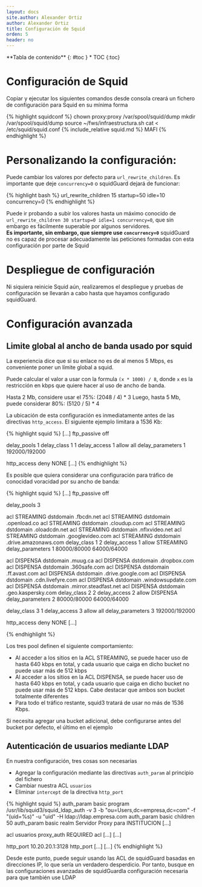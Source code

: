 ```yaml
---
layout: docs
site.author: Alexander Ortiz
author: Alexander Ortiz
title: Configuración de Squid
orden: 5
header: no
---
```


<div class="panel radius" markdown="1">
**Tabla de contenido**
{: #toc }
*  TOC
{:toc}
</div>

# Configuración de Squid
Copiar y ejecutar los siguientes comandos desde consola creará un fichero de configuración para Squid en su mínima forma

{% highlight squidconf %}
chown proxy:proxy /var/spool/squid/dump
mkdir /var/spool/squid/dump
source ~/fws/infraestructura.sh
cat <<MAFI > /etc/squid/squid.conf
{% include_relative squid.md %}
MAFI
{% endhighlight %}

# Personalizando la configuración: 
Puede cambiar los valores por defecto para `url_rewrite_children`. Es importante que deje `concurrency=0` o squidGuard dejará de funcionar:

{% highlight bash %}
url_rewrite_children 15 startup=50 idle=10 concurrency=0
{% endhighlight %}

Puede ir probando a subir los valores hasta un máximo conocido de `url_rewrite_children 30 startup=0 idle=1 concurrency=0`, que sin embargo es fácilmente superable por algunos servidores.  
**Es importante, sin embargo, que siempre use `concurrency=0`** squidGuard no es capaz de procesar adecuadamente las peticiones formadas con esta configuración por parte de Squid

# Despliegue de configuración
Ni siquiera reinicie Squid aún, realizaremos el despliegue y pruebas de configuración se llevarán a cabo hasta que hayamos configurado squidGuard.

# Configuración avanzada  

## Limite global al ancho de banda usado por squid
La experiencia dice que si su enlace no es de al menos 5 Mbps, es conveniente poner un límite global a squid.  

Puede calcular el valor a usar con  la formula `(x * 1000) / 8`, donde `x` es la restricción en kbps que quiere hacer al uso de ancho de banda.

Hasta 2 Mb, considere usar el 75%: (2048 / 4) * 3 
Luego, hasta 5 Mb, puede considerar 80%: (5120 / 5) * 4

La ubicación de esta configuración es inmediatamente antes de las directivas `http_access`. El siguiente ejemplo limitara a 1536 Kb:

{% highlight squid %}
[...]
ftp_passive off

delay_pools 1
delay_class 1 1
delay_access 1 allow all
delay_parameters 1 192000/192000

http_access deny NONE
[...]
{% endhighlight %}

Es posible que quiera considerar una configuración para tráfico de conocidad voracidad por su ancho de banda:

{% highlight squid %}
[...]
ftp_passive off

delay_pools 3

acl STREAMING dstdomain .fbcdn.net
acl STREAMING dstdomain .openload.co
acl STREAMING dstdomain .cloudup.com
acl STREAMING dstdomain .oloadcdn.net
acl STREAMING dstdomain .nflxvideo.net
acl STREAMING dstdomain .googlevideo.com
acl STREAMING dstdomain .drive.amazonaws.com
delay_class 1 2
delay_access 1 allow STREAMING
delay_parameters 1 80000/80000 64000/64000

acl DISPENSA dstdomain .muug.ca
acl DISPENSA dstdomain .dropbox.com
acl DISPENSA dstdomain .360safe.com
acl DISPENSA dstdomain .ff.avast.com
acl DISPENSA dstdomain .drive.google.com
acl DISPENSA dstdomain .cdn.livefyre.com
acl DISPENSA dstdomain .windowsupdate.com
acl DISPENSA dstdomain .mirror.steadfast.net
acl DISPENSA dstdomain .geo.kaspersky.com
delay_class 2 2
delay_access 2 allow DISPENSA
delay_parameters 2 80000/80000 64000/64000

delay_class 3 1
delay_access 3 allow all
delay_parameters 3 192000/192000 

http_access deny NONE
[...]

{% endhighlight %}

Los tres pool definen el siguiente comportamiento:

+ Al acceder a los sitios en la ACL STREAMING, se puede hacer uso de hasta 640 kbps en total, y cada usuario que caiga en dicho bucket no puede usar más de 512 kbps
+ Al acceder a los sitios en la ACL DISPENSA, se puede hacer uso de hasta 640 kbps en total, y cada usuario que caiga en dicho bucket no puede usar más de 512 kbps. Cabe destacar que ambos son bucket totalmente diferentes
+ Para todo el tráfico restante, squid3 tratará de usar no más de 1536 Kbps.

Si necesita agregar una bucket adicional, debe configurarse antes del bucket por defecto, el último en el ejemplo

## Autenticación de usuarios mediante LDAP
En nuestra configuración, tres cosas son necesarias  

+ Agregar la configuración mediante las directivas `auth_param` al principio del fichero
+ Cambiar nuestra ACL `usuarios`
+ Eliminar `intercept` de la directiva `http_port`

{% highlight squid %}
auth_param basic program /usr/lib/squid3/squid_ldap_auth -v 3 -b "ou=Users,dc=empresa,dc=com" -f "(uid=%s)" -u "uid" -H ldap://ldap.empresa.com 
auth_param basic children 50 
auth_param basic realm Servidor Proxy para INSTITUCION
[...]

acl usuarios proxy_auth REQUIRED 
acl [...]
[...]

http_port 10.20.20.1:3128
http_port [...]
[...]
{% endhighlight %}

Desde este punto, puede seguir usando las ACL de squidGuard basadas en direcciones IP, lo que sería un verdadero desperdicio. Por tanto, busque en las configuraciones avanzadas de squidGuardla configuración necesaria para que también use LDAP
